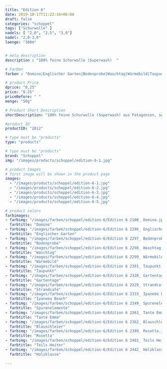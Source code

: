 ```yaml
---
title: "Edition 6"
date: 2019-10-17T11:22:16+06:00
draft: false
categories: "schoppel"
tags: ["Schurwolle" ]
nadels: [ "2,0", "2,5", "3,0"]
nadel: "2,0-3,0" 
laenge: "300m"	


# meta description
description : "100% feine Schurwolle (Superwash)  "

# Farben
farben : "Domino|Englischer Garten|Bodenprobe|Waschtag|Wärmebild|Taupunkt|Gartentage|Strandcafé|Ipanema Beach|Spurenelemente|Tante Emma|Blauschleier|Rosetta|Teils Heiter|Holzklasse"

# product Price
dprice: "8,25"
price: "8.25"
priceBefore: " "
menge: "50g"

# Product Short Description
shortDescription: "100% feine Schurwolle (Superwash) aus Patagonien, sehr weiches Farbverlaufsgarn"

#product ID
productID: "2012"

# type must be "products"
type: "products"

# type must be "products"
brand: "Schoppel"
img: "/images/products/schoppel/edition-6-1.jpg"   

# product Images
# first image will be shown in the product page
images:
  - "/images/products/schoppel/edition-6-1.jpg"
  - "/images/products/schoppel/edition-6-2.jpg"
  - "/images/products/schoppel/edition-6-3.jpg"
  - "/images/products/schoppel/edition-6-4.jpg"
  - "/images/products/schoppel/edition-6-5.jpg"

# product colors
farbimages:
- farbimg: "/images/farben/schoppel/edition-6/Edition 6 2100_ Domino.jpg"	
  farbtitle: "Domino"
- farbimg: "/images/farben/schoppel/edition-6/Edition 6 2296_ Englischer Garten.jpg"	
  farbtitle: "Englischer Garten"
- farbimg: "/images/farben/schoppel/edition-6/Edition 6 2297_ Bodenprobe.jpg"	
  farbtitle: "Bodenprobe"
- farbimg: "/images/farben/schoppel/edition-6/Edition 6 2298_ Waschtag.jpg"	
  farbtitle: "Waschtag"
- farbimg: "/images/farben/schoppel/edition-6/Edition 6 2299_ Wärmebild.jpg"	
  farbtitle: "Wärmebild"
- farbimg: "/images/farben/schoppel/edition-6/Edition 6 2301_ Taupunkt.jpg"	
  farbtitle: "Taupunkt"
- farbimg: "/images/farben/schoppel/edition-6/Edition 6 2328_ Gartentage.jpg"	
  farbtitle: "Gartentage"
- farbimg: "/images/farben/schoppel/edition-6/Edition 6 2329_ Strandcafé.jpg"	
  farbtitle: "Strandcafé"
- farbimg: "/images/farben/schoppel/edition-6/Edition 6 2333_ Ipanema Beach.jpg"	
  farbtitle: "Ipanema Beach"
- farbimg: "/images/farben/schoppel/edition-6/Edition 6 2349_ Spurenelemente.jpg"	
  farbtitle: "Spurenelemente"
- farbimg: "/images/farben/schoppel/edition-6/Edition 6 2361_ Tante Emma.jpg"	
  farbtitle: "Tante Emma"
- farbimg: "/images/farben/schoppel/edition-6/Edition 6 2362_ Blauschleier.jpg"	
  farbtitle: "Blauschleier"
- farbimg: "/images/farben/schoppel/edition-6/Edition 6 2399_ Rosetta.jpg"	
  farbtitle: "Rosetta"
- farbimg: "/images/farben/schoppel/edition-6/Edition 6 2401_ Teils Heiter.jpg"	
  farbtitle: "Teils Heiter"
- farbimg: "/images/farben/schoppel/edition-6/Edition 6 2442_ Holzklasse.jpg"	
  farbtitle: "Holzklasse"

---
```



